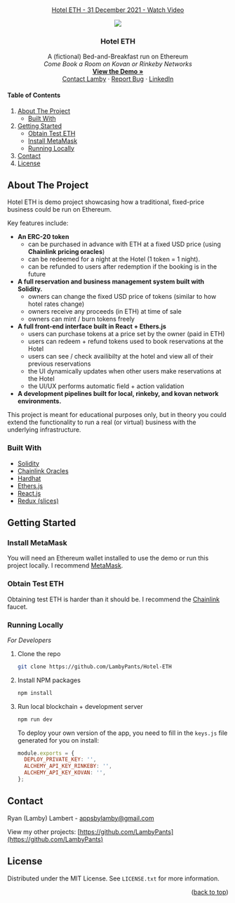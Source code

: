 <div id="top"></div>
<br />
<div align="center">

<a href="https://www.loom.com/share/d34e732682174326b9174b540aeffd49">
    <p>Hotel ETH - 31 December 2021 - Watch Video</p>
    <img style="max-width:300px;" src="https://cdn.loom.com/sessions/thumbnails/d34e732682174326b9174b540aeffd49-with-play.gif">
  </a>
  <h3 align="center">Hotel ETH</h3>

  <p align="center">
    A (fictional) Bed-and-Breakfast run on Ethereum
    <br />
     <em>Come Book a Room on Kovan or Rinkeby Networks</em>
     <br />
    <a href="https://lambypants.github.io/Hotel-ETH/"><strong>View the Demo »</strong></a>
    <br />
    <a  title="contact developer" href="mailto:appsbylamby@gmail.com">Contact Lamby</a>
    ·
    <a href="https://github.com/LambyPants/Hotel-ETH/issues">Report Bug</a>
    ·
    <a href="https://www.linkedin.com/in/ryan-lambert-58202596/"">LinkedIn</a>
  </p>
</div>

#### Table of Contents

  <ol>
    <li>
      <a href="#about-the-project">About The Project</a>
      <ul>
        <li><a href="#built-with">Built With</a></li>
      </ul>
    </li>
    <li>
      <a href="#getting-started">Getting Started</a>
      <ul>
        <li><a href="#obtain-test-ETH">Obtain Test ETH</a></li>
        <li><a href="#install-metamask">Install MetaMask</a></li>
        <li><a href="#running-locally">Running Locally</a></li>
      </ul>
    </li>
    <li><a href="#contact">Contact</a></li>
    <li><a href="#license">License</a></li>
  </ol>

<!-- ABOUT THE PROJECT -->

## About The Project

Hotel ETH is demo project showcasing how a traditional, fixed-price business could be run on Ethereum.

Key features include:

- <strong>An ERC-20 token</strong>
  - can be purchased in advance with ETH at a fixed USD price (using <strong>Chainlink pricing oracles</strong>)
  - can be redeemed for a night at the Hotel (1 token = 1 night).
  - can be refunded to users after redemption if the booking is in the future
- <strong>A full reservation and business management system built with Solidity.</strong>
  - owners can change the fixed USD price of tokens (similar to how hotel rates change)
  - owners receive any proceeds (in ETH) at time of sale
  - owners can mint / burn tokens freely
- <strong>A full front-end interface built in React + Ethers.js</strong>
  - users can purchase tokens at a price set by the owner (paid in ETH)
  - users can redeem + refund tokens used to book reservations at the Hotel
  - users can see / check availibilty at the hotel and view all of their previous reservations
  - the UI dynamically updates when other users make reservations at the Hotel
  - the UI/UX performs automatic field + action validation
- <strong>A development pipelines built for local, rinkeby, and kovan network environments.</strong>

This project is meant for educational purposes only, but in theory you could extend the functionality to run a real (or virtual) business with the underlying infrastructure.

### Built With

- [Solidity](https://docs.soliditylang.org/en/v0.8.11/)
- [Chainlink Oracles](https://data.chain.link/)
- [Hardhat](https://hardhat.org/getting-started/)
- [Ethers.js](https://docs.ethers.io/v5/single-page/)
- [React.js](https://reactjs.org/)
- [Redux (slices)](https://redux-toolkit.js.org/api/createslice)

## Getting Started

### Install MetaMask

You will need an Ethereum wallet installed to use the demo or run this project locally. I recommend [MetaMask](https://metamask.io/).

### Obtain Test ETH

Obtaining test ETH is harder than it should be. I recommend the [Chainlink](https://faucets.chain.link/) faucet.

### Running Locally

_For Developers_

1. Clone the repo
   ```sh
   git clone https://github.com/LambyPants/Hotel-ETH
   ```
2. Install NPM packages
   ```sh
   npm install
   ```
3. Run local blockchain + development server

   ```sh
   npm run dev
   ```

   To deploy your own version of the app, you need to fill in the `keys.js` file generated for you on install:

   ```js
   module.exports = {
     DEPLOY_PRIVATE_KEY: '',
     ALCHEMY_API_KEY_RINKEBY: '',
     ALCHEMY_API_KEY_KOVAN: '',
   };
   ```

<!-- CONTACT -->

## Contact

Ryan (Lamby) Lambert - appsbylamby@gmail.com

View my other projects: [https://github.com/LambyPants](https://github.com/LambyPants)

## License

Distributed under the MIT License. See `LICENSE.txt` for more information.

<p align="right">(<a href="#top">back to top</a>)</p>
